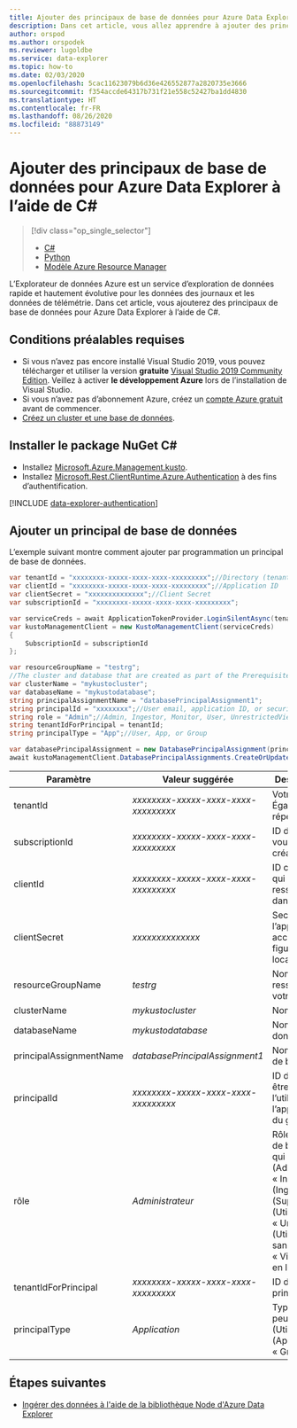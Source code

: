 ```yaml
---
title: Ajouter des principaux de base de données pour Azure Data Explorer à l’aide de C#
description: Dans cet article, vous allez apprendre à ajouter des principaux de base de données pour Azure Data Explorer à l’aide de C#.
author: orspod
ms.author: orspodek
ms.reviewer: lugoldbe
ms.service: data-explorer
ms.topic: how-to
ms.date: 02/03/2020
ms.openlocfilehash: 5cac11623079b6d36e426552877a2820735e3666
ms.sourcegitcommit: f354accde64317b731f21e558c52427ba1dd4830
ms.translationtype: HT
ms.contentlocale: fr-FR
ms.lasthandoff: 08/26/2020
ms.locfileid: "88873149"
---
```

# <a name="add-database-principals-for-azure-data-explorer-by-using-c"></a>Ajouter des principaux de base de données pour Azure Data Explorer à l’aide de C#

> [!div class="op_single_selector"]
> * [C#](database-principal-csharp.md)
> * [Python](database-principal-python.md)
> * [Modèle Azure Resource Manager](database-principal-resource-manager.md)

L’Explorateur de données Azure est un service d’exploration de données rapide et hautement évolutive pour les données des journaux et les données de télémétrie. Dans cet article, vous ajouterez des principaux de base de données pour Azure Data Explorer à l’aide de C#.

## <a name="prerequisites"></a>Conditions préalables requises

* Si vous n’avez pas encore installé Visual Studio 2019, vous pouvez télécharger et utiliser la version **gratuite** [Visual Studio 2019 Community Edition](https://www.visualstudio.com/downloads/). Veillez à activer **le développement Azure** lors de l’installation de Visual Studio.
* Si vous n’avez pas d’abonnement Azure, créez un [compte Azure gratuit](https://azure.microsoft.com/free/) avant de commencer.
* [Créez un cluster et une base de données](create-cluster-database-csharp.md).

## <a name="install-c-nuget"></a>Installer le package NuGet C#

* Installez [Microsoft.Azure.Management.kusto](https://www.nuget.org/packages/Microsoft.Azure.Management.Kusto/).
* Installez [Microsoft.Rest.ClientRuntime.Azure.Authentication](https://www.nuget.org/packages/Microsoft.Rest.ClientRuntime.Azure.Authentication) à des fins d’authentification.

[!INCLUDE [data-explorer-authentication](includes/data-explorer-authentication.md)]

## <a name="add-a-database-principal"></a>Ajouter un principal de base de données

L’exemple suivant montre comment ajouter par programmation un principal de base de données.

```csharp
var tenantId = "xxxxxxxx-xxxxx-xxxx-xxxx-xxxxxxxxx";//Directory (tenant) ID
var clientId = "xxxxxxxx-xxxxx-xxxx-xxxx-xxxxxxxxx";//Application ID
var clientSecret = "xxxxxxxxxxxxxx";//Client Secret
var subscriptionId = "xxxxxxxx-xxxxx-xxxx-xxxx-xxxxxxxxx";

var serviceCreds = await ApplicationTokenProvider.LoginSilentAsync(tenantId, clientId, clientSecret);
var kustoManagementClient = new KustoManagementClient(serviceCreds)
{
    SubscriptionId = subscriptionId
};

var resourceGroupName = "testrg";
//The cluster and database that are created as part of the Prerequisites
var clusterName = "mykustocluster";
var databaseName = "mykustodatabase";
string principalAssignmentName = "databasePrincipalAssignment1";
string principalId = "xxxxxxxx";//User email, application ID, or security group name
string role = "Admin";//Admin, Ingestor, Monitor, User, UnrestrictedViewers, Viewer
string tenantIdForPrincipal = tenantId;
string principalType = "App";//User, App, or Group

var databasePrincipalAssignment = new DatabasePrincipalAssignment(principalId, role, principalType, tenantId: tenantIdForPrincipal);
await kustoManagementClient.DatabasePrincipalAssignments.CreateOrUpdateAsync(resourceGroupName, clusterName, databaseName, principalAssignmentName, databasePrincipalAssignment);
```

|**Paramètre** | **Valeur suggérée** | **Description du champ**|
|---|---|---|
| tenantId | *xxxxxxxx-xxxxx-xxxx-xxxx-xxxxxxxxx* | Votre ID de client. Également appelé ID de répertoire.|
| subscriptionId | *xxxxxxxx-xxxxx-xxxx-xxxx-xxxxxxxxx* | ID d’abonnement que vous utilisez pour la création de ressources.|
| clientId | *xxxxxxxx-xxxxx-xxxx-xxxx-xxxxxxxxx* | ID client de l’application qui peut accéder aux ressources figurant dans votre locataire.|
| clientSecret | *xxxxxxxxxxxxxx* | Secret client de l’application qui peut accéder aux ressources figurant dans votre locataire. |
| resourceGroupName | *testrg* | Nom du groupe de ressources qui contient votre cluster.|
| clusterName | *mykustocluster* | Nom de votre cluster.|
| databaseName | *mykustodatabase* | Nom de votre base de données.|
| principalAssignmentName | *databasePrincipalAssignment1* | Nom de votre principal de base de données.|
| principalId | *xxxxxxxx-xxxxx-xxxx-xxxx-xxxxxxxxx* | ID du principal, qui peut être l’e-mail de l’utilisateur, l’ID de l’application ou le nom du groupe de sécurité.|
| rôle | *Administrateur* | Rôle de votre principal de base de données, qui peut être « Admin » (Administrateur), « Ingestor » (Ingesteur), « Monitor » (Superviseur), « User » (Utilisateur), « UnrestrictedViewers » (Utilisateurs en lecture sans restrictions) ou « Viewer » (Utilisateur en lecture seule).|
| tenantIdForPrincipal | *xxxxxxxx-xxxxx-xxxx-xxxx-xxxxxxxxx* | ID de locataire du principal.|
| principalType | *Application* | Type du principal, qui peut être « User » (Utilisateur), « App » (Application) ou « Group » (Groupe).|

## <a name="next-steps"></a>Étapes suivantes

* [Ingérer des données à l'aide de la bibliothèque Node d'Azure Data Explorer](node-ingest-data.md)
